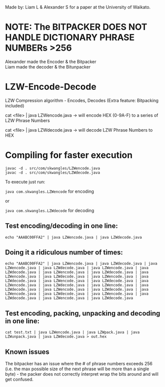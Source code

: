 Made by: Liam L & Alexander S for a paper at the University of Waikato.   

# NOTE: The BITPACKER DOES NOT HANDLE DICTIONARY PHRASE NUMBERs >256 

Alexander made the Encoder & the Bitpacker  
Liam made the decoder & the Bitunpacker  

# LZW-Encode-Decode
LZW Compression algorithm - Encodes, Decodes (Extra feature: Bitpacking included)

cat \<file\> | java LZWencode.java -> will encode HEX (0-9A-F) to a series of LZW Phrase Numbers

cat \<file\> | java LZWdecode.java -> will decode LZW Phrase Numbers to HEX

# Compiling for faster execution
```
javac -d . src/com/skwangles/LZWencode.java
javac -d . src/com/skwangles/LZWdecode.java
```
To execute just run:

`java com.skwangles.LZWencode` for encoding

or

`java com.skwangles.LZWdecode` for decoding


## Test encoding/decoding in one line:
`echo "AAABC00FFA2" | java LZWencode.java | java LZWdecode.java`

## Doing it a ridiculous number of times:
```echo "AAABC00FFA2" | java LZWencode.java | java LZWdecode.java | java LZWencode.java | java LZWdecode.java | java LZWencode.java | java LZWdecode.java | java LZWencode.java | java LZWdecode.java | java LZWencode.java | java LZWdecode.java | java LZWencode.java | java LZWdecode.java | java LZWencode.java | java LZWdecode.java | java LZWencode.java | java LZWdecode.java | java LZWencode.java | java LZWdecode.java | java LZWencode.java | java LZWdecode.java | java LZWencode.java | java LZWdecode.java | java LZWencode.java | java LZWdecode.java | java LZWencode.java | java LZWdecode.java```

## Test encoding, packing, unpacking and decoding in one line:
`cat test.txt | java LZWencode.java | java LZWpack.java | java LZWunpack.java | java LZWdecode.java > out.hex`


## Known issues
The bitpacker has an issue where the # of phrase numbers exceeds 256 (i.e. the max possible size of the next phrase will be more than a single byte) - the packer does not correctly interpret wrap the bits around and will get confused.
